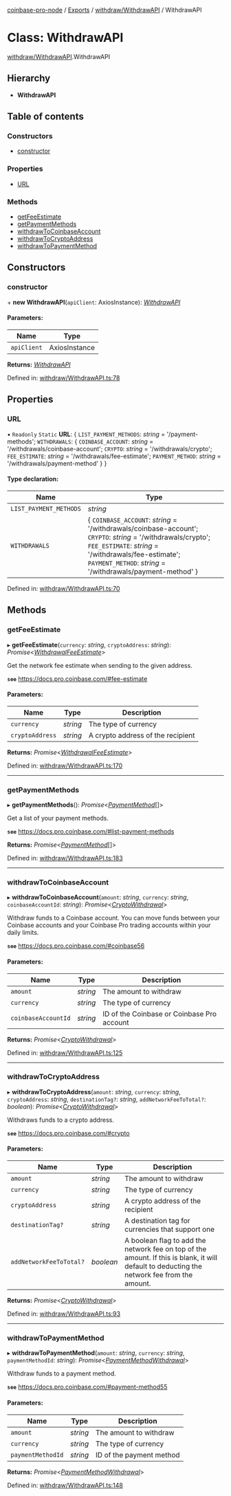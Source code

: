 [coinbase-pro-node](../README.md) / [Exports](../modules.md) / [withdraw/WithdrawAPI](../modules/withdraw_withdrawapi.md) / WithdrawAPI

# Class: WithdrawAPI

[withdraw/WithdrawAPI](../modules/withdraw_withdrawapi.md).WithdrawAPI

## Hierarchy

* **WithdrawAPI**

## Table of contents

### Constructors

- [constructor](withdraw_withdrawapi.withdrawapi.md#constructor)

### Properties

- [URL](withdraw_withdrawapi.withdrawapi.md#url)

### Methods

- [getFeeEstimate](withdraw_withdrawapi.withdrawapi.md#getfeeestimate)
- [getPaymentMethods](withdraw_withdrawapi.withdrawapi.md#getpaymentmethods)
- [withdrawToCoinbaseAccount](withdraw_withdrawapi.withdrawapi.md#withdrawtocoinbaseaccount)
- [withdrawToCryptoAddress](withdraw_withdrawapi.withdrawapi.md#withdrawtocryptoaddress)
- [withdrawToPaymentMethod](withdraw_withdrawapi.withdrawapi.md#withdrawtopaymentmethod)

## Constructors

### constructor

\+ **new WithdrawAPI**(`apiClient`: AxiosInstance): [*WithdrawAPI*](withdraw_withdrawapi.withdrawapi.md)

#### Parameters:

Name | Type |
------ | ------ |
`apiClient` | AxiosInstance |

**Returns:** [*WithdrawAPI*](withdraw_withdrawapi.withdrawapi.md)

Defined in: [withdraw/WithdrawAPI.ts:78](https://github.com/bennycode/coinbase-pro-node/blob/004782e/src/withdraw/WithdrawAPI.ts#L78)

## Properties

### URL

▪ `Readonly` `Static` **URL**: { `LIST_PAYMENT_METHODS`: *string* = '/payment-methods'; `WITHDRAWALS`: { `COINBASE_ACCOUNT`: *string* = '/withdrawals/coinbase-account'; `CRYPTO`: *string* = '/withdrawals/crypto'; `FEE_ESTIMATE`: *string* = '/withdrawals/fee-estimate'; `PAYMENT_METHOD`: *string* = '/withdrawals/payment-method' }  }

#### Type declaration:

Name | Type |
------ | ------ |
`LIST_PAYMENT_METHODS` | *string* |
`WITHDRAWALS` | { `COINBASE_ACCOUNT`: *string* = '/withdrawals/coinbase-account'; `CRYPTO`: *string* = '/withdrawals/crypto'; `FEE_ESTIMATE`: *string* = '/withdrawals/fee-estimate'; `PAYMENT_METHOD`: *string* = '/withdrawals/payment-method' } |

Defined in: [withdraw/WithdrawAPI.ts:70](https://github.com/bennycode/coinbase-pro-node/blob/004782e/src/withdraw/WithdrawAPI.ts#L70)

## Methods

### getFeeEstimate

▸ **getFeeEstimate**(`currency`: *string*, `cryptoAddress`: *string*): *Promise*<[*WithdrawalFeeEstimate*](../interfaces/withdraw_withdrawapi.withdrawalfeeestimate.md)\>

Get the network fee estimate when sending to the given address.

**`see`** https://docs.pro.coinbase.com/#fee-estimate

#### Parameters:

Name | Type | Description |
------ | ------ | ------ |
`currency` | *string* | The type of currency   |
`cryptoAddress` | *string* | A crypto address of the recipient   |

**Returns:** *Promise*<[*WithdrawalFeeEstimate*](../interfaces/withdraw_withdrawapi.withdrawalfeeestimate.md)\>

Defined in: [withdraw/WithdrawAPI.ts:170](https://github.com/bennycode/coinbase-pro-node/blob/004782e/src/withdraw/WithdrawAPI.ts#L170)

___

### getPaymentMethods

▸ **getPaymentMethods**(): *Promise*<[*PaymentMethod*](../interfaces/withdraw_withdrawapi.paymentmethod.md)[]\>

Get a list of your payment methods.

**`see`** https://docs.pro.coinbase.com/#list-payment-methods

**Returns:** *Promise*<[*PaymentMethod*](../interfaces/withdraw_withdrawapi.paymentmethod.md)[]\>

Defined in: [withdraw/WithdrawAPI.ts:183](https://github.com/bennycode/coinbase-pro-node/blob/004782e/src/withdraw/WithdrawAPI.ts#L183)

___

### withdrawToCoinbaseAccount

▸ **withdrawToCoinbaseAccount**(`amount`: *string*, `currency`: *string*, `coinbaseAccountId`: *string*): *Promise*<[*CryptoWithdrawal*](../interfaces/withdraw_withdrawapi.cryptowithdrawal.md)\>

Withdraw funds to a Coinbase account. You can move funds between your Coinbase accounts and your Coinbase Pro
trading accounts within your daily limits.

**`see`** https://docs.pro.coinbase.com/#coinbase56

#### Parameters:

Name | Type | Description |
------ | ------ | ------ |
`amount` | *string* | The amount to withdraw   |
`currency` | *string* | The type of currency   |
`coinbaseAccountId` | *string* | ID of the Coinbase or Coinbase Pro account   |

**Returns:** *Promise*<[*CryptoWithdrawal*](../interfaces/withdraw_withdrawapi.cryptowithdrawal.md)\>

Defined in: [withdraw/WithdrawAPI.ts:125](https://github.com/bennycode/coinbase-pro-node/blob/004782e/src/withdraw/WithdrawAPI.ts#L125)

___

### withdrawToCryptoAddress

▸ **withdrawToCryptoAddress**(`amount`: *string*, `currency`: *string*, `cryptoAddress`: *string*, `destinationTag?`: *string*, `addNetworkFeeToTotal?`: *boolean*): *Promise*<[*CryptoWithdrawal*](../interfaces/withdraw_withdrawapi.cryptowithdrawal.md)\>

Withdraws funds to a crypto address.

**`see`** https://docs.pro.coinbase.com/#crypto

#### Parameters:

Name | Type | Description |
------ | ------ | ------ |
`amount` | *string* | The amount to withdraw   |
`currency` | *string* | The type of currency   |
`cryptoAddress` | *string* | A crypto address of the recipient   |
`destinationTag?` | *string* | A destination tag for currencies that support one   |
`addNetworkFeeToTotal?` | *boolean* | A boolean flag to add the network fee on top of the amount. If this is blank, it will default to deducting the network fee from the amount.   |

**Returns:** *Promise*<[*CryptoWithdrawal*](../interfaces/withdraw_withdrawapi.cryptowithdrawal.md)\>

Defined in: [withdraw/WithdrawAPI.ts:93](https://github.com/bennycode/coinbase-pro-node/blob/004782e/src/withdraw/WithdrawAPI.ts#L93)

___

### withdrawToPaymentMethod

▸ **withdrawToPaymentMethod**(`amount`: *string*, `currency`: *string*, `paymentMethodId`: *string*): *Promise*<[*PaymentMethodWithdrawal*](../interfaces/withdraw_withdrawapi.paymentmethodwithdrawal.md)\>

Withdraw funds to a payment method.

**`see`** https://docs.pro.coinbase.com/#payment-method55

#### Parameters:

Name | Type | Description |
------ | ------ | ------ |
`amount` | *string* | The amount to withdraw   |
`currency` | *string* | The type of currency   |
`paymentMethodId` | *string* | ID of the payment method   |

**Returns:** *Promise*<[*PaymentMethodWithdrawal*](../interfaces/withdraw_withdrawapi.paymentmethodwithdrawal.md)\>

Defined in: [withdraw/WithdrawAPI.ts:148](https://github.com/bennycode/coinbase-pro-node/blob/004782e/src/withdraw/WithdrawAPI.ts#L148)
